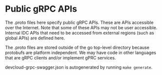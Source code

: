 # Public gRPC APIs

The .proto files here specify public gRPC APIs. These are APIs
accessible over the Internet. Note that some of these APIs may not
be user accessible. Internal IDC APIs that need to be accessed from
external regions (such as global APIs) are defined here.

The .proto files are stored outside of the go top-level directory
because protobufs are platform independent. We may have code in
other languages that are gRPC clients and/or implement gPRC
services.

devcloud-grpc-swagger.json is autogenerated by running `make generate`.
